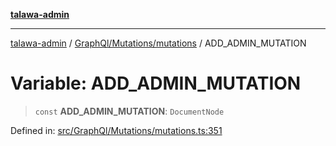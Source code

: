 [**talawa-admin**](../../../../README.md)

***

[talawa-admin](../../../../README.md) / [GraphQl/Mutations/mutations](../README.md) / ADD\_ADMIN\_MUTATION

# Variable: ADD\_ADMIN\_MUTATION

> `const` **ADD\_ADMIN\_MUTATION**: `DocumentNode`

Defined in: [src/GraphQl/Mutations/mutations.ts:351](https://github.com/gautam-divyanshu/talawa-admin/blob/cfee07d9592eee1569f258baf49181c393e48f1b/src/GraphQl/Mutations/mutations.ts#L351)
